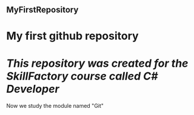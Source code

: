 ## MyFirstRepository
# My first github repository 
# *This repository was created for the SkillFactory course called C# Developer*
Now we study the module named "Git"
